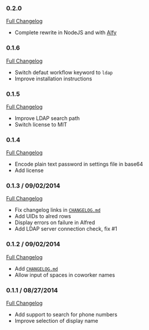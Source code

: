 ### 0.2.0
[Full Changelog](https://github.com/frdmn/alfred-ldap/compare/0.1.6...0.2.0)

* Complete rewrite in NodeJS and with [Alfy](https://github.com/sindresorhus/alfy)

### 0.1.6
[Full Changelog](https://github.com/frdmn/alfred-ldap/compare/0.1.5...0.1.6)

* Switch defaut workflow keyword to `ldap`
* Improve installation instructions

### 0.1.5
[Full Changelog](https://github.com/frdmn/alfred-ldap/compare/0.1.4...0.1.5)

* Improve LDAP search path
* Switch license to MIT

### 0.1.4
[Full Changelog](https://github.com/frdmn/alfred-ldap/compare/0.1.3...0.1.4)

* Encode plain text password in settings file in base64
* Add license

### 0.1.3 / 09/02/2014
[Full Changelog](https://github.com/frdmn/alfred-ldap/compare/0.1.2...0.1.3)

* Fix changelog links in [`CHANGELOG.md`](https://github.com/frdmn/alfred-ldap/blob/master/CHANGELOG.md)
* Add UIDs to alred rows
* Display errors on failure in Alfred
* Add LDAP server connection check, fix #1

### 0.1.2 / 09/02/2014
[Full Changelog](https://github.com/frdmn/alfred-ldap/compare/0.1.1...0.1.2)

* Add [`CHANGELOG.md`](https://github.com/frdmn/alfred-ldap/blob/master/CHANGELOG.md)
* Allow input of spaces in coworker names

### 0.1.1 / 08/27/2014
[Full Changelog](https://github.com/frdmn/alfred-ldap/commits/0.1.1)

* Add support to search for phone numbers
* Improve selection of display name
